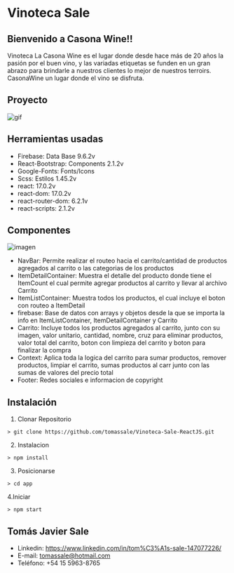 # Vinoteca Sale
## Bienvenido a Casona Wine!!
Vinoteca La Casona Wine es el lugar donde desde hace más de 20 años la pasión por el buen vino, y las variadas etiquetas se funden en un gran abrazo para brindarle a nuestros clientes lo mejor de nuestros terroirs. CasonaWine un lugar donde el vino se disfruta.
## Proyecto 
![gif](../app/public/img/readme/CasonaWine.gif)
## Herramientas usadas
* Firebase: Data Base 9.6.2v
* React-Bootstrap: Components 2.1.2v
* Google-Fonts: Fonts/Icons
* Scss: Estilos 1.45.2v
* react: 17.0.2v
* react-dom: 17.0.2v
* react-router-dom: 6.2.1v
* react-scripts: 2.1.2v
## Componentes
![imagen](../app/public/img/readme/Componentes.jpeg)
- NavBar: Permite realizar el routeo hacia el carrito/cantidad de productos agregados al carrito o las categorias de los productos
- ItemDetailContainer: Muestra el detalle del producto donde tiene el ItemCount el cual permite agregar productos al carrito y llevar al archivo Carrito
- ItemListContainer: Muestra todos los productos, el cual incluye el boton con routeo a ItemDetail
- firebase: Base de datos con arrays y objetos desde la que se importa la info en ItemListContainer, ItemDetailContainer y Carrito
- Carrito: Incluye todos los productos agregados al carrito, junto con su imagen, valor unitario, cantidad, nombre, cruz para eliminar productos, valor total del carrito, boton con limpieza del carrito y boton para finalizar la compra
- Context: Aplica toda la logica del carrito para sumar productos, remover productos, limpiar el carrito, sumas productos al carr junto con las sumas de valores del precio total
- Footer: Redes sociales e informacion de copyright
## Instalación
1. Clonar Repositorio
```
> git clone https://github.com/tomassale/Vinoteca-Sale-ReactJS.git
```
2. Instalacion
```
> npm install
```
3. Posicionarse
```
> cd app
```
4.Iniciar
```
> npm start
```
## Tomás Javier Sale
* Linkedin: https://www.linkedin.com/in/tom%C3%A1s-sale-147077226/
* E-mail: tomassale@hotmail.com
* Teléfono: +54 15 5963-8765
